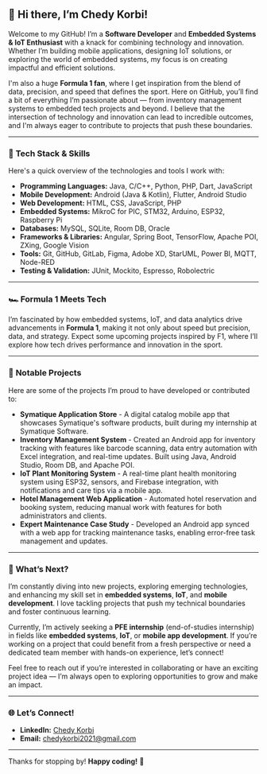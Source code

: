
## 👋 Hi there, I’m Chedy Korbi! 

Welcome to my GitHub! I’m a **Software Developer** and **Embedded Systems & IoT Enthusiast** with a knack for combining technology and innovation. Whether I’m building mobile applications, designing IoT solutions, or exploring the world of embedded systems, my focus is on creating impactful and efficient solutions.

I'm also a huge **Formula 1 fan**, where I get inspiration from the blend of data, precision, and speed that defines the sport. Here on GitHub, you’ll find a bit of everything I’m passionate about — from inventory management systems to embedded tech projects and beyond. I believe that the intersection of technology and innovation can lead to incredible outcomes, and I'm always eager to contribute to projects that push these boundaries.

---

### 🔧 **Tech Stack & Skills**
Here's a quick overview of the technologies and tools I work with:

- **Programming Languages:** Java, C/C++, Python, PHP, Dart, JavaScript
- **Mobile Development:** Android (Java & Kotlin), Flutter, Android Studio
- **Web Development:** HTML, CSS, JavaScript, PHP
- **Embedded Systems:** MikroC for PIC, STM32, Arduino, ESP32, Raspberry Pi
- **Databases:** MySQL, SQLite, Room DB, Oracle
- **Frameworks & Libraries:** Angular, Spring Boot, TensorFlow, Apache POI, ZXing, Google Vision
- **Tools:** Git, GitHub, GitLab, Figma, Adobe XD, StarUML, Power BI, MQTT, Node-RED
- **Testing & Validation:** JUnit, Mockito, Espresso, Robolectric

---

### 🏎️ **Formula 1 Meets Tech**
I’m fascinated by how embedded systems, IoT, and data analytics drive advancements in **Formula 1**, making it not only about speed but precision, data, and strategy. Expect some upcoming projects inspired by F1, where I’ll explore how tech drives performance and innovation in the sport.

---

### 💼 **Notable Projects**
Here are some of the projects I’m proud to have developed or contributed to:

- **Symatique Application Store** - A digital catalog mobile app that showcases Symatique's software products, built during my internship at Symatique Software.
- **Inventory Management System** - Created an Android app for inventory tracking with features like barcode scanning, data entry automation with Excel integration, and real-time updates. Built using Java, Android Studio, Room DB, and Apache POI.
- **IoT Plant Monitoring System** - A real-time plant health monitoring system using ESP32, sensors, and Firebase integration, with notifications and care tips via a mobile app.
- **Hotel Management Web Application** - Automated hotel reservation and booking system, reducing manual work with features for both administrators and clients.
- **Expert Maintenance Case Study** - Developed an Android app synced with a web app for tracking maintenance tasks, enabling error-free task management and updates.

---

### 🚀 **What’s Next?**
I’m constantly diving into new projects, exploring emerging technologies, and enhancing my skill set in **embedded systems**, **IoT**, and **mobile development**. I love tackling projects that push my technical boundaries and foster continuous learning.

Currently, I’m actively seeking a **PFE internship** (end-of-studies internship) in fields like **embedded systems**, **IoT**, or **mobile app development**. If you’re working on a project that could benefit from a fresh perspective or need a dedicated team member with hands-on experience, let’s connect!

Feel free to reach out if you’re interested in collaborating or have an exciting project idea — I’m always open to exploring opportunities to grow and make an impact.

---

### 🌐 **Let’s Connect!**
- **LinkedIn:** [Chedy Korbi](https://www.linkedin.com/in/chedykorbi)  
- **Email:** chedykorbi2021@gmail.com  

---

Thanks for stopping by! **Happy coding!** 🚀

